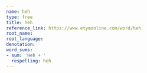 ```yaml
---
name: heh
type: free
title: heh
reference_link: https://www.etymonline.com/word/heh
root_name: 
root_language: 
denotation: 
word_sums:
- sum: 'Heh + '
  respelling: heh
---
```

